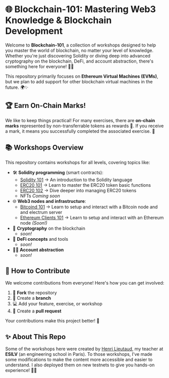 # 🌐 Blockchain-101: Mastering Web3 Knowledge & Blockchain Development

Welcome to **Blockchain-101**, a collection of workshops designed to help you master the world of blockchain, no matter your level of knowledge. Whether you're just discovering Solidity or diving deep into advanced cryptography on the blockchain, DeFi, and account abstraction, there's something here for everyone! 🚀💡

This repository primarily focuses on **Ethereum Virtual Machines (EVMs)**, but we plan to add support for other blockchain virtual machines in the future. 🌍✨

## 🏆 Earn On-Chain Marks!
We like to keep things practical! For many exercises, there are **on-chain marks** represented by non-transferrable tokens as rewards 🏅. If you receive a mark, it means you successfully completed the associated exercise. 🎉

## 📚 Workshops Overview
This repository contains workshops for all levels, covering topics like:

- 🛠 **Solidity programming** (smart contracts):
  - [Solidity 101](./workshops/solidity/solidity-101/) -> An introduction to the Solidity language
  - [ERC20 101](./workshops/solidity/erc20-101/) -> Learn to master the ERC20 token basic functions
  - [ERC20 102](./workshops/solidity/erc20-102/) -> Dive deeper into managing ERC20 tokens
  - NFTs _Coming soon_
- 🌐 **Web3 nodes and infrastructure**:
  - [Bitcoind 101](./workshops/nodes/bitcoind-101/) -> Learn to setup and interact with a Bitcoin node and and electrum server
  - [Ethereum Clients 101]() -> Learn to setup and interact with an Ethereum node _(Soon!)_
- 🔐 **Cryptography** on the blockchain
  - _soon!_
- 💸 **DeFi concepts** and tools
  - _soon!_
- 🧑‍💻 **Account abstraction**
  - _soon!_

## 🤝 How to Contribute
We welcome contributions from everyone! Here's how you can get involved:

1. 🍴 **Fork** the repository
2. 🌿 Create a **branch**
3. 💻 Add your feature, exercise, or workshop
4. 🔄 Create a **pull request**

Your contributions make this project better! 🙌

## ✨ About This Repo
Some of the workshops here were created by [Henri Lieutaud](https://github.com/l-henri), my teacher at **ESILV** (an engineering school in Paris). To those workshops, I’ve made some modifications to make the content more accessible and easier to understand. I also deployed them on new testnets to give you hands-on experience! 🔧📘
